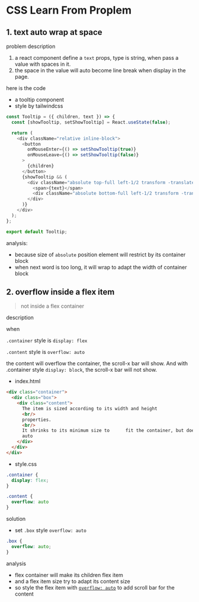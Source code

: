 # CSS Learn From Proplem

## 1. text auto wrap at space

problem description

1. a react component define a `text` props, type is string, when pass a value with spaces in it.
2. the space in the value will auto become line break when display in the page.

here is the code

- a tooltip component
- style by tailwindcss

```js
const Tooltip = ({ children, text }) => {
  const [showTooltip, setShowTooltip] = React.useState(false);

  return (
    <div className="relative inline-block">
      <button
        onMouseEnter={() => setShowTooltip(true)}
        onMouseLeave={() => setShowTooltip(false)}
      >
        {children}
      </button>
      {showTooltip && (
        <div className="absolute top-full left-1/2 transform -translate-x-1/2 mt-2 p-2 rounded-md bg-gray-800 text-white text-center">
          <span>{text}</span>
          <div className="absolute bottom-full left-1/2 transform -translate-x-1/2 translate-y-1/2 w-4 h-4 rotate-45 bg-gray-800"></div>
        </div>
      )}
    </div>
  );
};

export default Tooltip;
```

analysis:

- because size of `absolute` position element will restrict by its container block
- when next word is too long, it will wrap to adapt the width of container block

## 2. overflow inside a flex item

> not inside a flex container

description

when

`.container` style is `display: flex`

`.content` style is `overflow: auto`

the content will overflow the container, the scroll-x bar will show. And with .container style `display: block`, the scroll-x bar will not show.

- index.html

```html
<div class="container">
  <div class="box">
    <div class="content">
      The item is sized according to its width and height
      <br/>
      properties.
      <br/>
      It shrinks to its minimum size to      fit the container, but does not grow to absorb any extra free space in the flex container. This is equivalent to setting "flex: 0 1 auto".
      auto
    </div>
  </div>
</div>
```

- style.css

```css
.container {
  display: flex;
}

.content {
  overflow: auto
}
```

solution

- set `.box` style `overflow: auto`

```css
.box {
  overflow: auto;
}
```

analysis

- flex container will make its children flex item
- and a flex item size try to adapt its content size
- so style the flex item with [`overflow: auto`](css-overflow.md#overflow-property) to add scroll bar for the content
